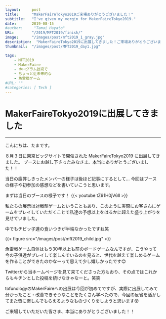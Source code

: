 ```yaml
---
layout:     post
title:      "MakerFaireTokyo2019ご来場ありがとうございました！"
subtitle:   "I've given my vergin for MakerFaireTokyo2019."
date:       2019-08-15
#author:     "Tamai Hayato"
URL:        "/2019/MFT2019/finish/"
image:      "/images/post/mft2019_1_gray.jpg"
description:  "MakerFaireTokyo2019に出展してきました！ご来場ありがとうございました！"
thumbnail:  "/images/post/MFT2019_day1.jpg"

tags:
    - MFT2019
    - MakerFaire
    - ホログラム技術で
    - ちょっと近未来的な
    - 魚雷艦ゲーム
#URL: ""
#categories: [ Tech ]
---
```


# MakerFaireTokyo2019に出展してきました
*****

こんにちは、たまです。

８月３日に東京ビッグサイトで開催された MakerFaireTokyo2019 に出展してきました。
ブースにお越し下さったみなさま、本当にありがとうございました！！

当日の疲弊しきったメンバーの様子は後ほど記事にするとして...
今回はブースの様子や初参加の感想などを書いていこうと思います。

まずは当日のブースの様子です！
{{< youtube tZ91H0jV6lI >}}

私たちの展示は対戦型ゲームということもあり、このように実際にお客さんにゲームをプレイしていただくことで私達の予想以上をはるかに超えた盛り上がりを見せていました。

中でもチビッ子達の食いつきが半端なかったですね笑

{{< figure src="/images/post/mft2019_child.jpg" >}}

魚雷戦ゲーム自体はもう30年以上も前のボードゲームなんですが、こうやって今の子供達がプレイして楽しんでいるのを見ると、世代を越えて楽しめるゲームを作ることができたのかなーって思えて少し嬉しかったです😊

Twitterから当ホームページを見て来てくださった方もおり、その点ではこれからもキチンとした投稿を続けなきゃなーと。笑笑

tofunologyのMakerFaireへの出展は今回が初めてですが、実際に出展してみて分かったこと・改善できそうなことをたくさん学べたので、今回の反省を活かしてまた皆に楽しんでもらえるようなものづくりをしようと思います😙

ご来場していただいた皆さま、本当にありがとうございました！！
